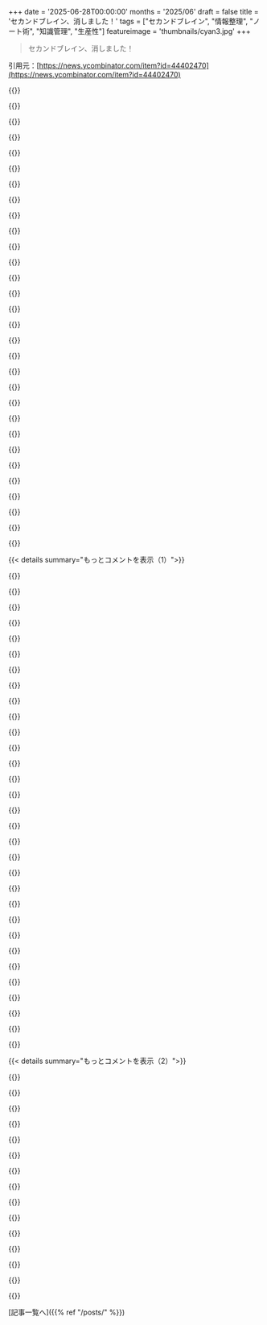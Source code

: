 +++
date = '2025-06-28T00:00:00'
months = '2025/06'
draft = false
title = 'セカンドブレイン、消しました！'
tags = ["セカンドブレイン", "情報整理", "ノート術", "知識管理", "生産性"]
featureimage = 'thumbnails/cyan3.jpg'
+++

> セカンドブレイン、消しました！

引用元：[https://news.ycombinator.com/item?id=44402470](https://news.ycombinator.com/item?id=44402470)




{{<matomeQuote body="著者が削除した理由や経緯は分かるよ。でも俺は自分のノートのアーカイブは絶対に消さないな。俺のはちょっと違う情報が入ってるんだ。例えば、たまにしかやらないことのハウツーとか、何年もかけて取り組んでるPJの今の状況、車のメンテナンス記録、大事なアカウント情報（口座番号とか保険の有効期限とか）なんかね。複雑なことをやってる時は、ノートに手順を細かく書き出すんだ。その記録はほとんど書きっぱなしだけど、書いてるうちに考えが整理されるラバーダックみたいな効果もある。それに、100回に1回くらいは、10年前にどうやったか思い出したい時に超役立つんだよ。同じアプリ（自分で設計したやつ）を仕事でも使ってるんだけど、そっちでは人事評価のために何をしたか記録してる。編集履歴は全部タイムスタンプ付きでログされてて、別のツールで時系列に並べられるようにしてるんだ。著者の場合、あのシステムは自己啓発への不安を解消するためのものだったみたいだね。でも、結局、手をつけてない野心の重さでそれ自体が不安になっちゃったと。俺的にはあれはセカンドブレインじゃなかったな。" userName="barrkel" createdAt="2025/06/28 07:00:31" color="#45d325">}}




{{<matomeQuote body="君が作ったものは、セカンドブレインというよりは外部記憶補助装置に近い響きがあるね。地に足がついてて、実用的で、現実世界での役に立つように作られてる。大げさな洞察を集めるんじゃなくてね。システムが君の人生に役立ってる、逆じゃない、ってのが鍵となる違いだと思うよ。" userName="BrtByte" createdAt="2025/06/28 14:57:59" color="">}}




{{<matomeQuote body="最近、15年以上前の3TBのデータを復旧したんだ。友達のHDに入ってたんだけど、もう失くしたと思ってたんだよね。データ自体はそんなに惜しくないんだけど、昔の写真とかノートを見れたのはめちゃくちゃ良かったよ！だから、俺のおすすめは、HDに入れてどっかに隠しておくこと。そして15年後にチェックしに行ってみて！" userName="keysdev" createdAt="2025/06/28 09:32:53" color="">}}




{{<matomeQuote body="ブログ記事が”セカンドブレイン”って大げさに言ってたのに、ノートの中身の説明はほとんどToDoリストみたいだったのがおかしいと思ったんだ。あれはセカンドブレインとは呼ばないな。セカンドブレインの定義ってのは、昔からあるエンジニアの日誌に近いものだよ。エンジニアがやったこと、測ったこと、観察したことを書き留めるんだ。一方、ToDoリストはただ自分で自分に課した仕事だよね。そりゃ、ああいうノートが不安の原因になるのも無理ないよ。7年分の遅れてる上に古くなった用事の記録を見せつけられたら、俺だって不安になるさ。ログはログ。重要だって感じたことを書き留めて、忘れとけばいいんだ。今日書いたことが、未来の自分への過去からのプレゼントじゃなくて、苦しみをもたらすなら、ノートから削除すればいいだけだ。人生の全てにおいてそうだけど、喜びをもたらすものを大事にして、悲しみをもたらすものは遠ざけるべきだ。君のセカンドブレインも同じだよ。" userName="motorest" createdAt="2025/06/28 08:17:31" color="#ff33a1">}}




{{<matomeQuote body="TIL（今日学んだこと）なんだけど、LTOテープってHD並みの密度があるんだね。でも、長期保存の信頼性がなぜそんなにあるのか、まだよく分からないな。 https://en.wikipedia.org/wiki/Linear_Tape-Open" userName="zahlman" createdAt="2025/06/28 14:15:18" color="">}}




{{<matomeQuote body="20年後に自分の考えやアイデアを振り返って、その時の自分に出会える機会を失うのは嫌だな。10年以上書いてるPJ/アイデアジャーナルがあって、たまに見返すのがすごく楽しいんだ。HTML+CSSのコード生成ツールで、フリーランス始めた頃にサクッとPJを立ち上げられるようにしたやつ、あれについて書いたページを見ると、当時どれだけ誇らしかったか思い出して笑顔になるんだ。" userName="tommica" createdAt="2025/06/28 07:33:36" color="">}}




{{<matomeQuote body="世界中のToDoリストを全部削除できるかもしれないけど、新しい素晴らしいアイデアで登録したのにロゴデザイン終わってから一度も触ってない何百ものドメイン名は、まだあと2年半以上有効期限が残ってるぜ :)" userName="alfiedotwtf" createdAt="2025/06/29 00:29:29" color="">}}




{{<matomeQuote body="何年もかけて個人PJをローテーションさせてるって言ってたけど、どうやったらまた取り組む気になるの？" userName="zahlman" createdAt="2025/06/28 14:11:37" color="">}}




{{<matomeQuote body="その声、antithesisっていう言葉遣い、マジでChatGPTから直行してきたみたいだね。兄弟コメントも言ってたけどさ。" userName="barrkel" createdAt="2025/06/28 15:50:49" color="">}}




{{<matomeQuote body="LTO-9ドライブは高いけど、メディアは18TBで90ドルくらいなんだって。仕事でいっぱいバックアップ取るなら結構いい値段だよね。それに追記専用モードもあるから、物理的にアクセスしないとバックアップが消せないのはアーカイブには最高だよ。<br>テープ自体も物理的にめちゃ強いって評判だし、HDDより壊れるとこも少ないしね。ドライブが壊れてもメディアはそのまま使えるのが良いね。ハードディスクのプラッターだけ交換できるみたいなもんかな。" userName="kstrauser" createdAt="2025/06/28 15:10:45" color="#ff33a1">}}




{{<matomeQuote body="テープメディアも永遠には持たないんだよね。アーカイブ用のはマシなのかもだけど、1970年代とか80年代の古いオーディオテープはボロボロになってきてるよ。" userName="SoftTalker" createdAt="2025/06/28 16:16:24" color="">}}




{{<matomeQuote body="’20年後に自分の考えやアイデアを読み返して、その時の自分に会いたい’って言うけど、著者は6年間シラフらしいじゃん。過去の自分にはあんまり会いたくない可能性高いんじゃないの。" userName="chuckadams" createdAt="2025/06/28 13:48:40" color="">}}




{{<matomeQuote body="ChatGPTってMFAの1年生みたいな文章書くの面白いよね。内容の割に文体がエレガントすぎることよくあるんだよ。OpenAIは文章や声の形式と機能を合わせるのが得意じゃないみたい。" userName="dhdaadhd" createdAt="2025/06/28 16:02:05" color="">}}




{{<matomeQuote body="あの時代のMylarオーディオテープは寿命に問題があったんだよね。高音質なテープに保存したと思ってたアーカイブが崩壊しかけてるのを見つけたって読んだ記憶があるよ。運良く全部失う前に新しいメディアに移せたみたいだけど。<br>これは常にリスクだね。寿命テストは高温とか人工的な手段でやることが多いけど、30〜50年の保管を正確にシミュレートはできないんだよ。何か重要なら、二種類の異なるメディアを使って、何年かおきにチェックするのがベストだね。" userName="projektfu" createdAt="2025/06/28 16:28:53" color="#38d3d3">}}




{{<matomeQuote body="’20年後に自分の考えやアイデアを読み返して、その時の自分に会いたい’って、そうだよね。俺の’セカンドブレイン’も日記も兼ねてるんだけど、文字通り何も持たずに’本当の故郷’に初めて着いた頃の手書きノートがあってさ、あれを読み返すたびに今の人生がいかに違うか再認識できていつも嬉しいんだ。<br>日々の自分の進歩ってすごく見失いやすいから、過去の視点や状況を分析できるのは、瞬間の幸せを感じるハックみたいなもんだね。" userName="diggan" createdAt="2025/06/28 10:48:12" color="#45d325">}}




{{<matomeQuote body="俺は1992年からの全メールのアーカイブを持ってるよ。（まあ、HTMLになる前の2000年くらいまでの方がアクセスしやすいけど。）これは素晴らしい資源なんだ。実用的な理由だけでなく、俺自身の個人的なPepys diaryみたいでさ、1992年以降のどの日でも自分が何してたか話せるんだよ。読むのが大好きで、たとえもう亡くなったメンターからの悲しいメッセージとか、何十年も前に別れた恋人からのメッセージに出会ってもね。" userName="jhbadger" createdAt="2025/06/28 18:10:29" color="#ff5c5c">}}




{{<matomeQuote body="磁気テープがHDDよりアーカイブ保存に向いてるのは、I/O速度では劣るけど単位密度あたりのコストが良いからだと思うな。磁気テープストレージも大体RAIDみたいな構成で使うし、テープ自体は15〜30年しか持たないけど、データはメディアが劣化するずっと前に移行することで延命できるんだよね。" userName="datameta" createdAt="2025/06/28 14:58:11" color="#ff5733">}}




{{<matomeQuote body="自分もこの考え方だよ。ただ、僕も不安症だから、散らかったノートやプロジェクトは日付ごとにzip化してアーカイブフォルダに入れてるんだ。<br>必要な時はいつでも参照できるし、ワークスペースもスッキリするよ。アーカイブには参照しやすいようにファイルツリーも入れてるんだ。cronジョブで簡単にスクリプト化できるよ。" userName="ZunarJ5" createdAt="2025/06/28 14:13:22" color="">}}




{{<matomeQuote body="いや、記事は主にTODOリストのことだけじゃなかったと思うよ。それは一例だっただけで、ルーマンのZettelkastenについても言及してたんだ。あれは組織的に相互接続された膨大なノートの集まりで、https://en.wikipedia.org/wiki/Niklas_Luhmann#Note-taking_sys... を見てみて。<br>著者はObsidianで似たようなアプローチをとってたみたいだね。彼はこう書いてるよ「Roam Researchは双方向リンクをカルトにした。Obsidianはそのカルトをオフグリッドにした。伝承は深まった。君はノートをとっているんじゃない。意味の格子を築いているんだ。…引用がひらめきを引き起こし、僕はそれをクリップし、タグ付けし、リンクして—次に進んだ。」<br>でも、うまくいかなかったんだ。「洞察は決して生きなかった。それは保管されただけだった。…全てを記憶しようとして、考察という行為を外部に委託したんだ。アイデアを見直さなかった。掘り下げなかった。ファイルにしまって、構造を信頼しただけだ。…システムが成長するほど、僕はソートし、タグ付けし、抽出してくれる未来の自分に思考の仕事を先延ばしにしたんだ。<br>その自分は決して現れなかった。」<br>だから、彼が主に書き留めたのは思考、アイデア、引用で、この膨大なコレクションから洞察や価値が生まれることを望んでたんだ。結局、彼にはそんなに簡単じゃなかったみたい。もっと集中して、もっと選りすぐって、もっと目的意識を持って、心から取り組む必要があると思うな。<br>まあ、ルーマンには当時うまくいったみたいだけどね。有名な著作は全部、彼の構造化されたノートテイキングアプローチなしには不可能だったって言ってたよ。彼の90,000枚のカードはデジタル化されてオンラインで公開されてるんだ。これだよ → https://niklas-luhmann-archiv.de/bestand/zettelkasten/zettel..." userName="fxnn" createdAt="2025/06/30 19:11:31" color="#ff33a1">}}




{{<matomeQuote body="セカンドブレインって、自己改善の不安対策だったみたいだね。「響くものを捉えろ」って本からの学びらしいけど、何でもかんでも響くものを探そうとしたら、そりゃ不安にもなるわな。わかるわー。" userName="jokab" createdAt="2025/06/29 06:58:31" color="">}}




{{<matomeQuote body="これあんまり好きじゃないな。著者は個人的な問題で知識をぶっ壊したんだと思う。気持ちはわかるけど、やりすぎだよ。ライブラリを放置しとけばよかったのに、全部消すなんて。「自分をロボトミーして…」って、7年後には絶対後悔するって。やる必要なかったよ。考えてる人はzipしてUSBとかクラウドに置いとけって！それが一番後悔しない方法だよ。" userName="1dom" createdAt="2025/06/28 07:38:46" color="">}}




{{<matomeQuote body="溜め込み癖の人は、結局溜め込んだものがほとんど価値ないんだよね。ノイズが多すぎて、本当に大事なもの（シグナル）が少ない。宝物を見つけるのって大変な努力がいるけど、著者はそれがしんどかったんでしょ。溜め込み屋は普通、誰かの助けが必要で、それが無理なら全部捨てるのも仕方ないと思うな。" userName="manmal" createdAt="2025/06/28 07:56:08" color="">}}




{{<matomeQuote body="何が宝物かなんて誰にわかる？子供の学校関係とか、いっぱいスキャンしてるけど、私が死んだ後、子供がそれを見て宝物を見つけるか、全部ゴミと思うか、それは子供が決めること。私は今判断できないし、ただ管理してるだけだよ。" userName="noisy_boy" createdAt="2025/06/28 08:06:06" color="">}}




{{<matomeQuote body="溜め込み屋の物を整理する時の問題、よくわかる。何が大事か分からないんだよね。うちの母も同じこと言ってたけど、私は古いものなんて絶対見ないよ。君の子供は見るかもだけど。偽陰性か偽陽性、どっちを取るかの問題だね。場所取らないならいいけど、溜め込みは違うよ。" userName="manmal" createdAt="2025/06/28 08:11:45" color="">}}




{{<matomeQuote body="俺は、子供が何年も経ってから小学校2年生の通知表のスキャンを見て「うわー、信じられない…」って言うかもしれない可能性に賭けてみるわ。" userName="noisy_boy" createdAt="2025/06/28 08:41:09" color="">}}




{{<matomeQuote body="君、著者に共感できてないだけだって！知識の破壊じゃないよ。ストレスだったノートを片付けただけ。読まれない知識は無価値だし、ライブラリじゃなく溜め込み屋の家みたいだったんだってば。消してもすぐ忘れないし、必要なことは頭に入ってる。どうせ大したノートはなかったんだよ。7年後、後悔なんてしないね。削除して幸せになった俺が言うんだから間違いない！著者のメンタルに必要だったんだよ。手放すことに意味があるんだ。俺は著者を応援するぜ！勇気いっただろうし。これで自由になれたんだ。" userName="latexr" createdAt="2025/06/28 11:08:34" color="#ff5733">}}




{{<matomeQuote body="もう返信しないけど言うね。<br>「知識の破壊」はあった。7年分に価値ゼロなんてあり得ない。ノート取らない人ダメ。<br>著者はネガティブ感情で、他人にとって価値あるものを壊したんだ。<br>君の主張はブレブレだ。結局、俺の意見（感情で価値を壊した）を支持してるじゃないか。<br>削除して後悔しない？無知は幸福か。思い出捨てて後悔しない人なんていない。君は将来後悔するよ。<br>アーカイブとか他の方法もあったはず。人類の文化はこういう人がいないからあるんだ。<br>本燃やして自由か。君はいいけど、他の人のためなんて言うな。" userName="1dom" createdAt="2025/06/28 13:34:21" color="#ff33a1">}}




{{<matomeQuote body="うちの母もああいうの全部取っといてたな。ベビーブックとか写真アルバムみたいに整理されてるのは良かったけど、7歳の時の通知表とかは、ちょっと笑った後で捨てただけ。学校のプリントとかは、片付けるのがマジで面倒だったよ。" userName="sanswork" createdAt="2025/06/28 10:09:10" color="">}}




{{<matomeQuote body="もう返信しないけど、言うね。<br>それなら何で返信したの？議論する気ないならするなよ。言葉投げつけて耳塞ぐなんて、議論にマイナスだよ。<br>正直、そのせいで君の投稿、ちゃんと読まずにざっと見ただけになった。でも、著者に共感できず、違う意見を持つ人を理解できないのがバレバレだったね。<br>いいかい、著者は自分の個人的な経験を話してるだけなんだ。彼らに何が一番良いか、あんたが知ってるフリするのは傲慢だよ。他の人が違う考え方なのを理解できないのは、あんた自身の問題だろ。" userName="latexr" createdAt="2025/06/28 13:49:41" color="">}}




{{<matomeQuote body="子供に’これ何？’って聞いてみたら？うちの父さんも昔俺に聞いてきたんだ。子供の頃父さんのオフィスにあった小物をいくつか出したよ。もし父さんがまだ持ってて、その’溜め込み品’を整理するなら、捨てるより俺に送ってくれるかな。" userName="al_borland" createdAt="2025/06/28 11:53:30" color="">}}




{{< details summary="もっとコメントを表示（1）">}}

{{<matomeQuote body="もし母さんがそんなセンチメンタルなものを見せてくれたら、超嬉しかったと思うよ（父さんは俺の物を取っておいてくれて、それがすごく良かった）。でも、みんな感じ方は違うんだよね。あなたのことや人生を全然知らないから、あなたの反応が全然おかしくないのかもね。" userName="noisy_boy" createdAt="2025/06/28 12:47:22" color="">}}




{{<matomeQuote body="34998への返信だよ。<br>’あれ何？’って聞けるのは、子供の好みが固まってるから。数年前なら躊躇なく捨てたものが’貴重な思い出’になることもあるんだ。物の価値は不安定で論理的じゃない。でも、デジタルデータは違う。SSDはファイルが増えても’膨らまない’からね。" userName="noisy_boy" createdAt="2025/06/28 12:00:53" color="">}}




{{<matomeQuote body="反論させて。デジタルデータは物理的な貯め込みとは違うよ（少なくとも今はね）。だってストレージ容量はどんどん増えてきたから。大学のノートとか古いフォルダも持ってるけど、全部合わせても最新のLinux ISOイメージより全然小さい。保存費用なんてほぼゼロだよ。<br>なのに、最近のアプリがデカいのが気になるのは、昔の習慣が抜けきらないのかな。" userName="zahlman" createdAt="2025/06/28 14:33:42" color="#45d325">}}




{{<matomeQuote body="うちの父さんも物持ちだよ。整理して子供に聞くのは、子供が大人になってからの方が意味あるね。親の死後、大量の物を片付けるのって本当に大変なんだ。デジタルデータも同じ。父さんは写真何十万枚も持ってて、古いフロッピーも。古い形式で開けないファイルも多いし、それを整理・移行するのはヤバいプロジェクトになりそう。物理的な物は売れるけど、デジタルは自分で何とかするしかないしね。" userName="al_borland" createdAt="2025/06/28 18:01:14" color="#45d325">}}




{{<matomeQuote body="もちろん君は興奮するだろうさ、だってホーカーは’ホード’を楽しむんだから。これはトートロジーだよ。君が分かってないのは、大多数の人はホーカーじゃないし、’ホード’を楽しんだりしないってこと。" userName="astura" createdAt="2025/06/28 14:01:45" color="">}}




{{<matomeQuote body="君の言うことにはほぼ同意だよ。この問題の解決策は、昔から変わらない’アーカイビング’さ。アーカイブは邪魔にならないし、特にデジタルなら全然手間かからない。時間があれば、誰かがチェックして’宝石’を見つけられるかもしれないしね。" userName="1dom" createdAt="2025/06/28 13:15:54" color="">}}




{{<matomeQuote body="長い議論の一部みたいだね。<br>議論する気がないなら返信するなって批判はわかるけど、僕は君に敬意を示したかったんだ。でも、不毛な言い争いは避けたいって気持ちだったんだよ、ごめんね。<br>記事の著者の話は個人的な経験って言うけど、僕は’人類の知識にとって何がベストか’って視点で話してるんだ。本を燃やすのが悪いなら、セカンドブレインを消すのも悪いと思うね。" userName="1dom" createdAt="2025/06/28 15:52:46" color="">}}




{{<matomeQuote body="LLMが筆者の宝（大事な情報）を掘り起こせる時代になったって言ってるね。" userName="KHRZ" createdAt="2025/06/28 08:17:35" color="">}}




{{<matomeQuote body="AIを使えば、数年後にはアシスタントにその情報を食わせて、自分で煩わされることなく、かつて関連性のあったことについて詳しく話したり質問したりできたはずだ。<br>AIはデータ構造をどうしたいか十分理解して、筆者の代わりにずっとやってくれただろうに。" userName="qwertox" createdAt="2025/06/28 09:07:10" color="">}}




{{<matomeQuote body="そもそも、なんで全部に目を通す「必要」があるの？<br>何か特別に重要なもの、例えばどこかに遺言書があるはずだけど場所が分からない、とかでもない限り、全部まとめて捨てちゃえば？<br>俺は、もし俺が死んだら誰かが俺の電子ファイルから必要になると思う情報を1枚の紙にまとめて、耐火金庫に入れてる。<br>一番近親の家族が鍵のコピーを持ってるよ。<br>正直、彼らが俺のデジタルファイルで何かするとは思ってないし、気にもしないだろうね。" userName="smeej" createdAt="2025/06/29 00:17:52" color="">}}




{{<matomeQuote body="＞子供の学校や活動に関するものを大量にスキャンしてるんだ。<br>いつか私が死んだとき、多分彼らはそれを見返して、宝と呼ぶものやたくさんのガラクタを見つけて楽しんでくれるだろう。<br>姉と俺は、母さんが捨てたがらない俺たちの学校の大量の荷物を捨てる約束をしてるよ。<br>見るだけでストレスなんだ。<br>もし物理的な作品、例えば窯で作った粘土細工とかなら、子供がいらなくても自分で持ってたらいいけど、スキャンできるものなんて残す価値ないと思うし、スキャンしすぎるとノイズの中に信号を見つけるのがずっと難しくなるだけだよ。" userName="sotix" createdAt="2025/06/28 14:14:46" color="#ff33a1">}}




{{<matomeQuote body="メモを消すことと精神疾患を結びつけるのはかなり飛躍しすぎだろ。" userName="jen729w" createdAt="2025/06/28 14:26:04" color="">}}




{{<matomeQuote body="＞何が宝で何がそうじゃないか、誰にわかる？<br>この場合、著者がメモを書いたんだから、価値がないって言ってるなら多分その通りだよ。" userName="michaelt" createdAt="2025/06/28 10:34:52" color="">}}




{{<matomeQuote body="俺だったら、「うわ、信じられない」って思って、すぐに「なんで親はこんな価値のないゴミを残したんだ？興味ないのに。<br>まだどんだけゴミがあるんだよ？何百もの取るに足らないものの中から重要な2つを探すなんて絶対しないし、自分で捨てる手間までかけなきゃいけないのか。<br>他のことしてた方がマシだ」ってなるね。<br>まあ、君の子供たちは楽しんでくれるかもしれないけど、この感情は決して普遍的じゃないよ。" userName="latexr" createdAt="2025/06/28 11:22:45" color="#ff5733">}}




{{<matomeQuote body="LLMが自分で書いた人より、データを掘り起こして宝を見つけるのが得意だって言うのはありえないと思う。<br>LLMは大量のデータを処理するのは得意だけど、何がそこに価値があるかなんて全く分からないんだから。" userName="alternatex" createdAt="2025/06/28 08:37:29" color="">}}




{{<matomeQuote body="＞それにしても、現代のアプリケーションのサイズは相変わらず気になる。<br>どうも失礼に当たる気がするんだ。<br>古い習慣はなかなか消えないね。<br>データサイズ≠メモリサイズだし、メモリサイズ≠バイナリサイズだよ。<br>Slackでメッセージを送るみたいな簡単なことのために、マシンにロードしなきゃいけないプログラムのテキストや関連データに対して文句を言うのは全く正しい。<br>RAMはコールドストレージみたいにそこまで指数関数的に増えてないから、そのスペースを無駄にするのはコストがかかるんだ。<br>それに、バイナリが大きいほどプログラムは遅くなるし、システム上の他のプログラムとの連携も悪くなるよ。" userName="achierius" createdAt="2025/06/28 18:11:13" color="">}}




{{<matomeQuote body="母親が亡くなって実家を片付けた時、同じようなものがいっぱい出てきたよ。40年以上前の古い成績表とか絵とか学校の課題とかね。母親が大事に取っておいてくれたのは嬉しかったけど、それ以上の興味はなかったな。てか、母親自身も絶対見てなかっただろうね。箱は押し入れにしまわれたままで、どう見ても置いたっきりだったし。物ってストレスになるの、まじで本当だよ。たとえ邪魔になってなくても、見るたびに「どうしようかな？」「整理しなきゃかな？」「捨てるべきかな？」ってストレスになる。俺が育った家もいつも散らかってたし、俺自身も片付け苦手なんだよね。たまに家まで運んでもらう大型ゴミ箱を頼んで、ここ10年くらいで溜まったものを一気に捨てるんだけど、スッキリするけどまたすぐ溜まり始めるんだ。もし一つだけ身につけたい習慣があるとしたら、使わないものを定期的に、しかも容赦なく捨てることだな。" userName="SoftTalker" createdAt="2025/06/28 16:02:55" color="#ff5733">}}




{{<matomeQuote body="ZettelkastenとかSecond Brain、PKMとか呼ばれてるノート整理術の問題点の一つは、そこから何かユニークで素晴らしい、世界を変えるようなものが出てくるんじゃないかって期待だと思うんだ。特にZettelkastenコミュニティでは、システム作った昔の社会学者の話を持ち出してきて、そいつが山ほど論文出した！とか言うけど、その論文、今フィールドで全然影響力ないじゃん。それに、特定の難解な方法、特定の種類のノートを決められたやり方で進化させなきゃいけない、みたいな変な期待もある。俺、結構頭いい方だと思うんだけど、ZKの概念図が永遠に理解できんわ。もしかしたら、無駄に還元主義的すぎるのかもな。まあ、Luhmannはそれでたくさん論文書いたのかもしれないけど、俺の知ってる研究者でこんなシステム使ってる奴、誰もいないよ。妻は何百本も論文出してるけど、やり方は全然違う。<br>とにかく、自分のノートを破壊する意味が分からんね。パフォーマンスみたいで象徴的な感じ？ ブロックを乗り越える助けになるなら、まあ、いいんじゃね。俺自身のノートは、半分整理されてて半分カオス。色んなシステムの痕跡がごちゃ混ぜになってる。これは俺がコレクターの誤謬に苦しんでる証拠だけど、気にしない。" userName="kashunstva" createdAt="2025/06/28 08:32:00" color="">}}




{{<matomeQuote body="＞パフォーマンスみたいで象徴的<br>パフォーマンスとか象徴って意味あるんだぜ。行動は思考に影響するからね。人生で変化を起こす効果的な方法として、目標がもう達成されたかのように振る舞うことで、マインドセットが変わって本当にそうなるって、結構知られてることだよ。小さい例だけど、無理に（つまりパフォーマンスとして）笑顔を作ると気分が良くなる、とかね。<br>＞自分のノートを破壊する意味が分からん（中略）ブロックを乗り越える助けになるなら、まあ、いいんじゃね。<br>君、ちゃんと意味分かってるじゃん。多分、君には個人的に必要ないことかもしれないけど、人それぞれ違うからね。" userName="latexr" createdAt="2025/06/28 12:06:56" color="">}}




{{<matomeQuote body="＞昔の社会学者<br>＞その論文、今フィールドで全然影響力ないじゃん<br>君、超クールでエッジーだね。<br>Luhmannは今でも様々な分野で最も引用され、議論され、考えられている社会学者の一人だよ。" userName="Tomte" createdAt="2025/06/28 09:04:58" color="">}}




{{<matomeQuote body="＞Luhmannは今でも様々な分野で最も引用され、議論され、考えられている社会学者の一人だよ。<br>残念ながら（まあ、これは地域的なものもあると思うけど。ヨーロッパ、特にドイツではLuhmannはまだ強いけど、USAではそこまでじゃないかも）、Luhmannの問題点の一つは彼のZettelkastenから来てるんだ。引用を元の文脈から引き裂いたり、元のテキストが彼の見解を全く支持していないのに、自分の視点を裏付ける証人として名前を挙げたりする傾向がある。<br>システムが実際に機能してるのが分かるね。彼は元の著者が全く意図しない方法でたくさんのものを自分のものにした。これは長所でもあり短所でもある。" userName="warpspin" createdAt="2025/06/28 10:32:10" color="#38d3d3">}}




{{<matomeQuote body="Zettelkastenが好きじゃないかもしれないし（俺もそうだけど）、Luhmannが好きじゃないかもしれないけど、「彼の著作は今フィールドで全然影響力ないじゃん」って言うのは単に知らなすぎるだけだよ。彼は前世紀で最も影響力のある大陸ヨーロッパの社会学者の一人だった。まあ、Durkheimほどじゃないけど、人類の99.9％が決して到達しないレベルの国際的な関連性を達成したのは確かだよ。" userName="achierius" createdAt="2025/06/28 18:17:34" color="">}}




{{<matomeQuote body="Jürgen HabermasはLuhmannの理論について、こう言ったらしいよ：”全部間違ってる。でも質は高いね。”" userName="Tomte" createdAt="2025/06/28 19:13:44" color="">}}




{{<matomeQuote body="俺が知ってる、マジで意味のある仕事をしてる人達のほとんどは、理想的なプロセスじゃなくて、自分が実際にどう考えてるかを反映した、あり合わせのシステムを使ってるよ。" userName="BrtByte" createdAt="2025/06/28 15:12:15" color="">}}




{{<matomeQuote body="＞ I still love Obsidian. And I’m planning on using it again. From scratch. And with a deeper level of curation and care - not as a second brain, but as a workspace for the one I already have.<br>これとは違うけど、職場で何度か見た残念な状況を思い出すね：「うちの知識ベース、グチャグチャだ。整理されてないし、情報古いし、必要なものが見つからない。捨てて新しいの作ろうぜ！」ってやつ。で、新しいのもすぐに同じようにグチャグチャになるんだよ。今や二つの整理されてない、部分的に古い知識ベースを探さなきゃならない羽目に。<br>なんでみんな、今あるものを整理することにそんなに抵抗があるんだろうね。俺は自分の個人知識ベースだけは絶対消さない。将来、一部手直しするかもしれないけど…。" userName="tasuki" createdAt="2025/06/28 08:26:00" color="#ff5c5c">}}




{{<matomeQuote body="物を整理するって、今日から大変なタスクを始めるってことだよね。新しい知識ベースを始めるのは今日楽しめて、将来の自分がちゃんと真面目にメンテナンスしてくれるか、指をクロスして願う感じ。" userName="recursivecaveat" createdAt="2025/06/28 08:44:00" color="">}}




{{<matomeQuote body="先週の半分は、社内製品の古いガイドとドキュメント更新に費やしたよ。20人がこのガイドを使って間違いに気づいてたのに、誰も編集したがらなかったんだ。" userName="aDyslecticCrow" createdAt="2025/06/28 15:23:56" color="">}}




{{<matomeQuote body="＞「捨てて、もっと良いのを作ろう！」<br>って言っても、結局新しいのもすぐ散らかっちゃうんだよね。そして、二つの整理されてない、古くなった知識ベースを探す羽目になる。<br>新しい知識ベースに移行したのが悪いとか、時間の無駄だったとか言いたくなるけど、そうじゃなくて、簡単な仕事のスケジュールを立ててそれを実行しなかった、頑なな拒否のせいだと思うよ。「捨てる」ってすごく分かりやすい。数週間経っても二つ残ってるなら、それは根本的な失敗。問題はアイデアじゃなかったんだ。" userName="Dylan16807" createdAt="2025/06/28 08:50:33" color="#ff5733">}}




{{<matomeQuote body="＞問題はアイデアじゃなかった。<br>いや、最初のアイデアこそ問題だよ。大規模組織では、古い知識ベースを完全に捨てるなんて絶対に無理。十分に理解してないから。誰もが。古い知識ベースのどの部分が誰に役立つか、誰も知らないんだ。だから、いつまでも残る。<br>個人としてできる最善は、知識ベースの自分の担当範囲を少しずつ改善することだけ。「新しいの作って永遠に最新にするぞ！」なんて非現実的で、単なる願望だよ。古いのでできなかったのに、新しいのでできると思う？" userName="tasuki" createdAt="2025/06/28 09:27:25" color="#ff5c5c">}}




{{<matomeQuote body="＞最初のアイデアこそ問題だ...古い知識ベースは捨てられない<br>分からない項目があっても、いつでもコピーできるじゃん。新しいシステムを古い情報と同じ情報で始めるのはそんなに難しいタスクじゃないよ。<br>＞「新しいの作って永遠に最新にするぞ！」なんて非現実的、単なる願望<br>これは確かにアイデアの欠陥だし、かなり大きいけど、古い知識ベースを削除できなかったのとは全く別の欠陥だよ。" userName="Dylan16807" createdAt="2025/06/28 18:36:09" color="">}}

{{</details>}}




{{< details summary="もっとコメントを表示（2）">}}

{{<matomeQuote body="人生で心底後悔してる数少ない決断の一つが、80年代にプログラミング学んでた頃の古いノートを捨てたこと。筆者とほぼ同じ考えだったんだ。ノスタルジーが足を引っ張る、頭を clutter するから前に進まなきゃってね。<br>でも、あのノートは、もう存在しない僕の一部、時代を浮き彫りにしてたんだ。僕は自分の一部を壊しちゃった。写真とか他の「かつての自分」に関わる思い出の品を壊すみたいに。<br>そういう思い出の品って、愛おしいだけじゃなく、ある意味アンカー（錨）にもなる。過去の自分全部に途切れない線を引いて、全体像を見せてくれる。思いもよらない形で心 triggered されたり、やる気が出たりする potential もある。<br>だから、筆者が捨てた物は、道具としては useless かもしれないけど、内省的な考古学という意味では絶対 useful だと思うよ。似たような infocide をする前に、よく考えてって強く urging する。<br>少なくとも、完全に destroy するんじゃなくて、手の届きにくい所に archive するのを提案する。後で regret するかもしれないから。" userName="sedatk" createdAt="2025/06/28 18:20:03" color="#ff5733">}}




{{<matomeQuote body="紙とペンって、非効率だからこそ、記録を取捨選択したり、思考を言い換えたり condensed させたりして、より深い思考を促すんだと思う。これって、まさに筆者が complain してた PKM システムの問題点（思考の処理を後回しにする）と同じだよね。筆者のアーカイブは、完全に automated で簡単だった分、 signal より noise が多かったんじゃないかな。<br>つまり、あなたのノートは、 curated された真の original thought がもっと詰まってるから、あなたが言ってた「内省的な考古学」的な目的には、筆者のアーカイブより valuable/useful だったんだと思うよ。決断を後悔してるって Sorry ね :/" userName="escapedmoose" createdAt="2025/06/30 16:35:07" color="#785bff">}}




{{<matomeQuote body="確かにデジタルだと noise も溜まりやすいけど、全てのデジタル clutter に当てはまるわけじゃないよ。一部のデジタルノートは一部の紙のノートより valuable になり得るから、僕の recommendation は stands だね :)" userName="sedatk" createdAt="2025/07/01 08:09:38" color="">}}




{{<matomeQuote body="何事もやりすぎはダメってのが、僕の simple philosophy。<br>Obsidianでノートを取り始めた時、何でもかんでもノートに入れよう、フォルダ分けしよう、って考えすぎて、その mental burden がすぐ分かるようになったんだ。<br>最近は、ほとんどのノートを一つのフォルダに入れてる。ノートを取るのは、読む時、ごく稀に書き留めたい考えがある時、それとIPアドレスみたいな重要な情報を保存する時だけ。こんな風にノートについて obsessive に考えない方が、僕には合ってるね。ほとんどの考えは useless で fleeting だから、頭の中に置いておくのがベストだと思う。<br>このおかげで、 vault は1年経っても simple で small なままだし、何か情報を探す時も、書いたって分かってる重要な詳細のためで、 junk で overloaded されることもないんだ。<br>ノートスペースを clean に保つために、定期的に archive にも移してるけど、滅多に見ることはないね。" userName="melodyogonna" createdAt="2025/06/28 13:48:16" color="#45d325">}}




{{<matomeQuote body="私も整理に悩んでたんだ。PARA法 [1] でObsidianのvaultをやり直して、LLM（CursorとかClaude Code）に整理手伝ってもらってる。結構助かってるよ。<br>[1] https://fortelabs.com/blog/para/" userName="chrbr" createdAt="2025/06/28 13:52:52" color="#ff5733">}}




{{<matomeQuote body="Claude Codeを文書整理とかに使う人が増えてるんだね。面白い傾向。試しに非技術者の彼女に使わせたら、議事録分析にすごく役立ったって。コーディング以外でもエージェント的な使い方が効果的みたい。非技術者にもバージョン管理が必要かな？それか、もっと簡単な代替手段はないかな？" userName="sothatsit" createdAt="2025/06/28 14:16:52" color="#38d3d3">}}




{{<matomeQuote body="＞ LLM（CursorとかClaude Code）に整理手伝ってもらってる<br>これ、もっと詳しく教えてくれない？" userName="rkwz" createdAt="2025/06/28 15:31:30" color="">}}




{{<matomeQuote body="私のノートも同じようにシンプルになったよ。今はだいたい「Work」っていう大きなノート1つと、たまに旅行計画とか買い物リストとか一時的な小さいノートだけ。PKMって整理ばっかして仕事が進まない、先延ばしになることあるよね。だから最低限だけにしたんだ。" userName="wavemode" createdAt="2025/06/28 14:14:51" color="#38d3d3">}}




{{<matomeQuote body="＞ 何事もやりすぎは良くない<br>これだね！何事もほどほどに、ほどほどもほどほどに、ってことだよね。" userName="lqet" createdAt="2025/06/28 14:28:30" color="">}}




{{<matomeQuote body="＞ ほとんどの思考は無駄で一過的<br>自分の思考をそう言うのはいいけど、それを他の人に一般化するのはどうかな。自分の思考には固有の価値があるし、それを大事にするのが私の喜びなんだ。考える存在として自分の思考を「無駄」なんて言えないよ。全部書き留めはしないけど、面白くて価値ある思考は持ち続けたいな。" userName="achierius" createdAt="2025/06/28 18:13:56" color="#45d325">}}




{{<matomeQuote body="やっほ、ちょっと書き方が悪かったかな。僕が言いたかったのは、ほとんどの思考は書き留めるほど重要じゃないってことだよ。「重要じゃない」と「無駄」は違うんだ。書き留めない思考は、だいたいは消えちゃうか、無意識に洗練されて「これは書きたい！」って思うまで待つんだ。全ての思考を書いてるわけじゃないってこと。" userName="melodyogonna" createdAt="2025/06/28 18:32:02" color="#ff5c5c">}}




{{<matomeQuote body="母が30年前の手紙の山を見つけたんだ。今ならメッセージアプリで終わるような普通の会話だったけど、母はすごく感動して、書いた時よりずっと貴重だって言ってたよ。" userName="aDyslecticCrow" createdAt="2025/06/28 15:20:37" color="#ff5c5c">}}




{{<matomeQuote body="30年後にメッセージのデータベースを見つけたら、同じノスタルジーを感じるのかなって考えるの面白いね。手触りがある方が、もっと心に響きそうだけど。" userName="colelyman" createdAt="2025/06/28 16:55:43" color="#45d325">}}




{{<matomeQuote body="手紙の形式って、読み返すのに向いてる気がするね。「この少しの間」について語る1通は、断片的なメッセージより、その時の生活の文脈がたくさん詰まってるから。誰かと共有された日記の1ページみたいだ。" userName="aDyslecticCrow" createdAt="2025/06/28 18:26:17" color="#ff5733">}}

{{</details>}}



[記事一覧へ]({{% ref "/posts/" %}})
